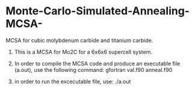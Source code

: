 # Monte-Carlo-Simulated-Annealing-MCSA-
MCSA for cubic molybdenum carbide and titanium carbide.

1. This is a MCSA for Mo2C for a 6x6x6 supercell system.

2. In order to compile the MCSA code and produce an executable file (a.out),
   use the following command: gfortran val.f90 anneal.f90

3. in order to run the excecutable file, use: ./a.out
